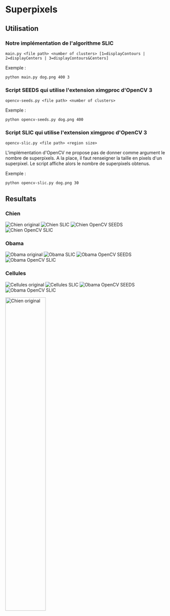 # Superpixels

## Utilisation

### Notre implémentation de l'algorithme SLIC

`main.py <file path> <number of clusters> [1=displayContours | 2=displayCenters | 3=displayContours&Centers]`

Exemple :

`python main.py dog.png 400 3`

### Script SEEDS qui utilise l'extension ximgproc d'OpenCV 3

`opencv-seeds.py <file path> <number of clusters>`

Exemple :

`python opencv-seeds.py dog.png 400`

### Script SLIC qui utilise l'extension ximgproc d'OpenCV 3

`opencv-slic.py <file path> <region size>`

L'implémentation d'OpenCV ne propose pas de donner comme argument le nombre de superpixels.
A la place, il faut renseigner la taille en pixels d'un superpixel.
Le script affiche alors le nombre de superpixels obtenus.

Exemple :

`python opencv-slic.py dog.png 30`


## Resultats

### Chien

![Chien original](/pictures/dog.png?raw=true "Chien original")
![Chien SLIC](/pictures/dog-slic-400-1.png?raw=true "Chien SLIC")
![Chien OpenCV SEEDS](/pictures/dog-seeds-400.png?raw=true "Chien OpenCV SEEDS")
![Chien OpenCV SLIC](/pictures/dog-slic-15.png?raw=true "Chien OpenCV SLIC")

### Obama

![Obama original](/pictures/obama.jpg?raw=true "Obama original")
![Obama SLIC](/pictures/obama-slic-400-1.jpg?raw=true "Obama SLIC")
![Obama OpenCV SEEDS](/pictures/obama-seeds-400.jpg?raw=true "Obama OpenCV SEEDS")
![Obama OpenCV SLIC](/pictures/obama-slic-30.jpg?raw=true "Obama OpenCV SLIC")

### Cellules

![Cellules original](/pictures/cells.jpg?raw=true "Cellules original")
![Cellules SLIC](/pictures/cells-slic-400-1.jpg?raw=true "Cellules SLIC")
![Obama OpenCV SEEDS](/pictures/cells-seeds-400.jpg?raw=true "Cellules OpenCV SEEDS")
![Obama OpenCV SLIC](/pictures/cells-slic-40.jpg?raw=true "Cellules OpenCV SLIC")

<img src="/pictures/dog.png?raw=true" alt="Chien original" width="50%">